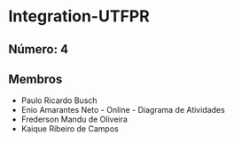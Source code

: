 # Integration-UTFPR

## Número: 4

## Membros
- Paulo Ricardo Busch
- Enio Amarantes Neto - Online - Diagrama de Atividades
- Frederson Mandu de Oliveira
- Kaique Ribeiro de Campos
